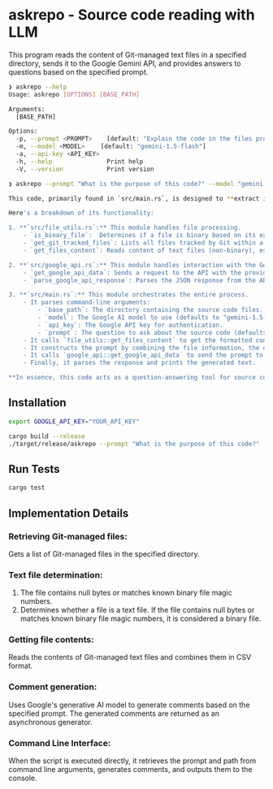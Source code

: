 # askrepo - Source code reading with LLM

This program reads the content of Git-managed text files in a specified directory, sends it to the Google Gemini API, and provides answers to questions based on the specified prompt.

```bash
❯ askrepo --help
Usage: askrepo [OPTIONS] [BASE_PATH]

Arguments:
  [BASE_PATH]

Options:
  -p, --prompt <PROMPT>    [default: "Explain the code in the files provided"]
  -m, --model <MODEL>　　 [default: "gemini-1.5-flash"]
  -a, --api-key <API_KEY>
  -h, --help               Print help
  -V, --version            Print version
```

```bash
❯ askrepo --prompt "What is the purpose of this code?" --model "gemini-1.5-flash" ./src

This code, primarily found in `src/main.rs`, is designed to **extract information from source code files and provide answers to questions about them using a Google AI model**. It leverages the `google_api` module (`src/google_api.rs`) to interact with the Google Generative Language API.

Here's a breakdown of its functionality:

1. **`src/file_utils.rs`:** This module handles file processing.
    - `is_binary_file`:  Determines if a file is binary based on its extension and magic numbers (lines 10-25).
    - `get_git_tracked_files`: Lists all files tracked by Git within a given directory (lines 27-40).
    - `get_files_content`: Reads content of text files (non-binary), escapes special characters, and formats it for use in the query (lines 42-58).

2. **`src/google_api.rs`:** This module handles interaction with the Google AI API.
    - `get_google_api_data`: Sends a request to the API with the provided query, model name, and API key (lines 4-25).
    - `parse_google_api_response`: Parses the JSON response from the API, extracting the generated text (lines 27-36).

3. **`src/main.rs`:** This module orchestrates the entire process.
    - It parses command-line arguments:
        - `base_path`: The directory containing the source code files.
        - `model`: The Google AI model to use (defaults to "gemini-1.5-flash").
        - `api_key`: The Google API key for authentication.
        - `prompt`: The question to ask about the source code (defaults to "Explain the code in the files provided").
    - It calls `file_utils::get_files_content` to get the formatted content of text files within the `base_path`.
    - It constructs the prompt by combining the file information, the question, and the extracted source code content.
    - It calls `google_api::get_google_api_data` to send the prompt to the Google AI model.
    - Finally, it parses the response and prints the generated text.

**In essence, this code acts as a question-answering tool for source code by using a Google AI model to analyze and provide answers based on the provided source code files.**
```

## Installation

```bash
export GOOGLE_API_KEY="YOUR_API_KEY"

cargo build --release
./target/release/askrepo --prompt "What is the purpose of this code?" ../your-repo/src
```

## Run Tests

```bash
cargo test
```

## Implementation Details

### Retrieving Git-managed files:

Gets a list of Git-managed files in the specified directory.

### Text file determination:

1. The file contains null bytes or matches known binary file magic numbers.
2. Determines whether a file is a text file. If the file contains null bytes or matches known binary file magic numbers, it is considered a binary file.

### Getting file contents:

Reads the contents of Git-managed text files and combines them in CSV format.

### Comment generation:

Uses Google's generative AI model to generate comments based on the specified prompt. The generated comments are returned as an asynchronous generator.

### Command Line Interface:

When the script is executed directly, it retrieves the prompt and path from command line arguments, generates comments, and outputs them to the console.
